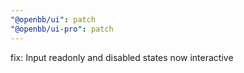 ```yaml
---
"@openbb/ui": patch
"@openbb/ui-pro": patch
---
```


fix: Input readonly and disabled states now interactive
